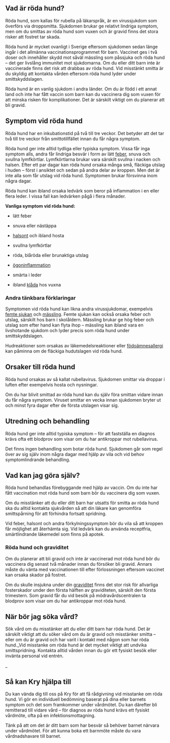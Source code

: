 Vad är röda hund?
-----------------

Röda hund, som kallas för rubella på läkarspråk, är en virussjukdom som överförs via droppsmitta. Sjukdomen brukar ge relativt lindriga symptom, men om du smittas av röda hund som vuxen och är gravid finns det stora risker att fostret tar skada.

Röda hund är mycket ovanligt i Sverige eftersom sjukdomen sedan länge ingår i det allmänna vaccinationsprogrammet för barn. Vaccinet ges i två doser och innehåller skydd mot såväl mässling som påssjuka och röda hund – det ger livslång immunitet mot sjukdomarna. Om du eller ditt barn inte är vaccinerade finns det risk att drabbas av röda hund. Vid misstänkt smitta är du skyldig att kontakta vården eftersom röda hund lyder under smittskyddslagen.

Röda hund är en vanlig sjukdom i andra länder. Om du är född i ett annat land och inte har fått vaccin som barn kan du vaccinera dig som vuxen för att minska risken för komplikationer. Det är särskilt viktigt om du planerar att bli gravid.

Symptom vid röda hund
---------------------

Röda hund har en inkubationstid på två till tre veckor. Det betyder att det tar två till tre veckor från smittotillfället innan du får några symptom.

Röda hund ger inte alltid tydliga eller typiska symptom. Vissa får inga symptom alls, andra får lindriga besvär i form av lätt [feber](https://www.kry.se/fakta/infektioner/feber/ "feber"), snuva och svullna lymfkörtlar. Lymfkörtlarna brukar vara särskilt svullna i nacken och halsen. Efter ett par dagar kan röda hund orsaka många små, fläckiga utslag i huden – först i ansiktet och sedan på andra delar av kroppen. Men det är inte alla som får utslag vid röda hund. Symptomen brukar försvinna inom några dagar.

Röda hund kan ibland orsaka ledvärk som beror på inflammation i en eller flera leder. I vissa fall kan ledvärken pågå i flera månader.

**Vanliga symptom vid röda hund:**

*   lätt feber
    
*   snuva eller nästäppa
    
*   [halsont](https://www.kry.se/fakta/oron-nasa-hals/halsont/ "halsont") och ibland hosta
    
*   svullna lymfkörtlar
    
*   röda, blåröda eller brunaktiga utslag
    
*   [ögoninflammation](https://www.kry.se/fakta/ogonsjukdomar/ogoninflammation/ "ogoninflammation")
    
*   smärta i leder
    
*   ibland [klåda](https://www.kry.se/fakta/hudsjukdomar/klada/ "klada") hos vuxna
    

### Andra tänkbara förklaringar

Symptomen vid röda hund kan likna andra virussjukdomar, exempelvis [femte sjukan](https://www.kry.se/fakta/utslag-hos-barn/ "femte-sjukan") och [mässling](https://www.kry.se/fakta/infektioner/massling/ "massling"). Femte sjukan kan också orsaka feber och utslag, särskilt hos barn i skolåldern. Mässling brukar ge hög feber och utslag som efter hand kan flyta ihop – mässling kan ibland vara en livshotande sjukdom och lyder precis som röda hund under smittskyddslagen.

Hudreaktioner som orsakas av läkemedelsreaktioner eller [födoämnesallergi](https://www.kry.se/fakta/allergier/fodoamnesallergi/ "fodoamnesallergi") kan påminna om de fläckiga hudutslagen vid röda hund.

Orsaker till röda hund
----------------------

Röda hund orsakas av så kallat rubellavirus. Sjukdomen smittar via droppar i luften efter exempelvis hosta och nysningar.

Om du har blivit smittad av röda hund kan du själv föra smittan vidare innan du får några symptom. Viruset smittar en vecka innan sjukdomen bryter ut och minst fyra dagar efter de första utslagen visar sig.

Utredning och behandling
------------------------

Röda hund ger inte alltid typiska symptom – för att fastställa en diagnos krävs ofta ett blodprov som visar om du har antikroppar mot rubellavirus.

Det finns ingen behandling som botar röda hund. Sjukdomen går som regel över av sig själv inom några dagar med hjälp av vila och vid behov symptomlindrande behandling.

Vad kan jag göra själv?
-----------------------

Röda hund behandlas förebyggande med hjälp av vaccin. Om du inte har fått vaccination mot röda hund som barn bör du vaccinera dig som vuxen.

Om du misstänker att du eller ditt barn har utsatts för smitta av röda hund ska du alltid kontakta sjukvården så att din läkare kan genomföra smittspårning för att förhindra fortsatt spridning.

Vid feber, halsont och andra förkylningssymptom bör du vila så att kroppen får möjlighet att återhämta sig. Vid ledvärk kan du använda receptfria, smärtlindrande läkemedel som finns på apotek.

### Röda hund och graviditet

Om du planerar att bli gravid och inte är vaccinerad mot röda hund bör du vaccinera dig senast två månader innan du försöker bli gravid. Annars måste du vänta med vaccinationen till efter förlossningen eftersom vaccinet kan orsaka skador på fostret.

Om du skulle insjukna under din [graviditet](https://www.kry.se/fakta/fertilitet-och-graviditet/graviditet/ "graviditet") finns det stor risk för allvarliga fosterskador under den första hälften av graviditeten, särskilt den första trimestern. Som gravid får du vid besök på mödravårdscentralen ta blodprov som visar om du har antikroppar mot röda hund.

När bör jag söka vård?
----------------------

Sök vård om du misstänker att du eller ditt barn har röda hund. Det är särskilt viktigt att du söker vård om du är gravid och misstänker smitta – eller om du är gravid och har varit i kontakt med någon som har röda hund._Vid misstanke om röda hund är det mycket viktigt att undvika smittspridning. Kontakta alltid vården innan du gör ett fysiskt besök eller invänta personal vid entrén.

_

Så kan Kry hjälpa till
----------------------

Du kan vända dig till oss på Kry för att få rådgivning vid misstanke om röda hund. Vi gör en individuell bedömning baserat på dina eller barnets symptom och det som framkommer under vårdmötet. Du kan därefter bli remitterad till vidare vård – för diagnos av röda hund krävs ett fysiskt vårdmöte, ofta på en infektionsmottagning.

Tänk på att om det är ditt barn som har besvär så behöver barnet närvara under vårdmötet. För att kunna boka ett barnmöte måste du vara vårdnadshavare till barnet.